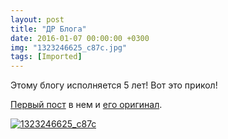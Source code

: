```yaml
---
layout: post
title: "ДР Блога"
date: 2016-01-07 00:00:00 +0300
img: "1323246625_c87c.jpg"
tags: [Imported]
---
```


Этому блогу исполняется 5 лет! Вот это прикол!

[Первый пост](https://blog.alexeyev.me/2011/01/ya-obitayu-i-v-seti/ "Я обитаю и в сети") в нем и [его оригинал](http://vlaim.tumblr.com/post/2638043916/%D1%8F-%D0%BE%D0%B1%D0%B8%D1%82%D0%B0%D1%8E-%D0%B8-%D0%B2-%D1%81%D0%B5%D1%82%D0%B8).

[![1323246625_c87c](/blog/assets1323246625_c87c.jpg)](/blog/assets1323246625_c87c.jpg)